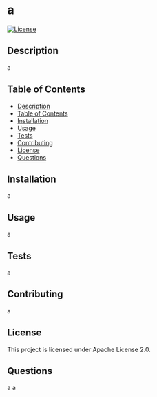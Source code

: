 # a

  [![License](https://img.shields.io/badge/License-Apache_2.0-blue.svg)](https://opensource.org/licenses/Apache-2.0)

  ## Description

  a
  
  ## Table of Contents
  
  - [Description](#description)
  - [Table of Contents](#table-of-contents)
  - [Installation](#installation)
  - [Usage](#usage)
  - [Tests](#tests)
  - [Contributing](#contributing)
  - [License](#license)
  - [Questions](#questions)
  
  ## Installation
  
  a
  
  ## Usage
  
  a

  ## Tests

  a

  ## Contributing

  a

  ## License

  This project is licensed under Apache License 2.0.

  ## Questions

  a
  a